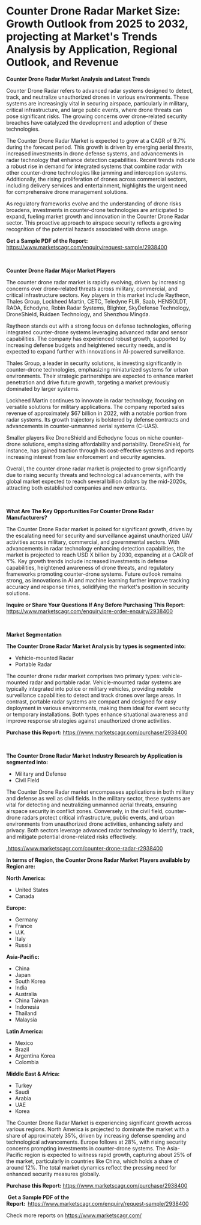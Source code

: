 <p><h1>Counter Drone Radar Market Size: Growth Outlook from 2025 to 2032, projecting at Market's Trends Analysis by Application, Regional Outlook, and Revenue</h1></p><p><strong>Counter Drone Radar Market Analysis and Latest Trends</strong></p>
<p><p>Counter Drone Radar refers to advanced radar systems designed to detect, track, and neutralize unauthorized drones in various environments. These systems are increasingly vital in securing airspace, particularly in military, critical infrastructure, and large public events, where drone threats can pose significant risks. The growing concerns over drone-related security breaches have catalyzed the development and adoption of these technologies.</p><p>The Counter Drone Radar Market is expected to grow at a CAGR of 9.7% during the forecast period. This growth is driven by emerging aerial threats, increased investments in drone defense systems, and advancements in radar technology that enhance detection capabilities. Recent trends indicate a robust rise in demand for integrated systems that combine radar with other counter-drone technologies like jamming and interception systems. Additionally, the rising proliferation of drones across commercial sectors, including delivery services and entertainment, highlights the urgent need for comprehensive drone management solutions.</p><p>As regulatory frameworks evolve and the understanding of drone risks broadens, investments in counter-drone technologies are anticipated to expand, fueling market growth and innovation in the Counter Drone Radar sector. This proactive approach to airspace security reflects a growing recognition of the potential hazards associated with drone usage.</p></p>
<p><strong>Get a Sample PDF of the Report:&nbsp;</strong> <a href="https://www.marketscagr.com/enquiry/request-sample/2938400?utm_campaign=3460&utm_medium=2&utm_source=Github&utm_content=ia&utm_term=15032025&utm_id=counter-drone-radar">https://www.marketscagr.com/enquiry/request-sample/2938400</a></p>
<p>&nbsp;</p>
<p><strong>Counter Drone Radar Major Market Players</strong></p>
<p><p>The counter drone radar market is rapidly evolving, driven by increasing concerns over drone-related threats across military, commercial, and critical infrastructure sectors. Key players in this market include Raytheon, Thales Group, Lockheed Martin, CETC, Teledyne FLIR, Saab, HENSOLDT, RADA, Echodyne, Robin Radar Systems, Blighter, SkyDefense Technology, DroneShield, Ruidaen Technology, and Shenzhou Mingda.</p><p>Raytheon stands out with a strong focus on defense technologies, offering integrated counter-drone systems leveraging advanced radar and sensor capabilities. The company has experienced robust growth, supported by increasing defense budgets and heightened security needs, and is expected to expand further with innovations in AI-powered surveillance.</p><p>Thales Group, a leader in security solutions, is investing significantly in counter-drone technologies, emphasizing miniaturized systems for urban environments. Their strategic partnerships are expected to enhance market penetration and drive future growth, targeting a market previously dominated by larger systems.</p><p>Lockheed Martin continues to innovate in radar technology, focusing on versatile solutions for military applications. The company reported sales revenue of approximately $67 billion in 2022, with a notable portion from radar systems. Its growth trajectory is bolstered by defense contracts and advancements in counter-unmanned aerial systems (C-UAS).</p><p>Smaller players like DroneShield and Echodyne focus on niche counter-drone solutions, emphasizing affordability and portability. DroneShield, for instance, has gained traction through its cost-effective systems and reports increasing interest from law enforcement and security agencies.</p><p>Overall, the counter drone radar market is projected to grow significantly due to rising security threats and technological advancements, with the global market expected to reach several billion dollars by the mid-2020s, attracting both established companies and new entrants.</p></p>
<p>&nbsp;</p>
<p><strong>What Are The Key Opportunities For Counter Drone Radar Manufacturers?</strong></p>
<p><p>The Counter Drone Radar market is poised for significant growth, driven by the escalating need for security and surveillance against unauthorized UAV activities across military, commercial, and governmental sectors. With advancements in radar technology enhancing detection capabilities, the market is projected to reach USD X billion by 2030, expanding at a CAGR of Y%. Key growth trends include increased investments in defense capabilities, heightened awareness of drone threats, and regulatory frameworks promoting counter-drone systems. Future outlook remains strong, as innovations in AI and machine learning further improve tracking accuracy and response times, solidifying the market's position in security solutions.</p></p>
<p><strong>Inquire or Share Your Questions If Any Before Purchasing This Report:</strong> <a href="https://www.marketscagr.com/enquiry/pre-order-enquiry/2938400?utm_campaign=3460&utm_medium=2&utm_source=Github&utm_content=ia&utm_term=15032025&utm_id=counter-drone-radar">https://www.marketscagr.com/enquiry/pre-order-enquiry/2938400</a></p>
<p>&nbsp;</p>
<p><strong>Market Segmentation</strong></p>
<p><strong>The Counter Drone Radar Market Analysis by types is segmented into:</strong></p>
<p><ul><li>Vehicle-mounted Radar</li><li>Portable Radar</li></ul></p>
<p><p>The counter drone radar market comprises two primary types: vehicle-mounted radar and portable radar. Vehicle-mounted radar systems are typically integrated into police or military vehicles, providing mobile surveillance capabilities to detect and track drones over large areas. In contrast, portable radar systems are compact and designed for easy deployment in various environments, making them ideal for event security or temporary installations. Both types enhance situational awareness and improve response strategies against unauthorized drone activities.</p></p>
<p><strong>Purchase this Report:&nbsp;</strong><a href="https://www.marketscagr.com/purchase/2938400?utm_campaign=3460&utm_medium=2&utm_source=Github&utm_content=ia&utm_term=15032025&utm_id=counter-drone-radar">https://www.marketscagr.com/purchase/2938400</a></p>
<p>&nbsp;</p>
<p><strong>The Counter Drone Radar Market Industry Research by Application is segmented into:</strong></p>
<p><ul><li>Military and Defense</li><li>Civil Field</li></ul></p>
<p><p>The Counter Drone Radar market encompasses applications in both military and defense as well as civil fields. In the military sector, these systems are vital for detecting and neutralizing unmanned aerial threats, ensuring airspace security in conflict zones. Conversely, in the civil field, counter-drone radars protect critical infrastructure, public events, and urban environments from unauthorized drone activities, enhancing safety and privacy. Both sectors leverage advanced radar technology to identify, track, and mitigate potential drone-related risks effectively.</p></p>
<p><a href="https://www.marketscagr.com/counter-drone-radar-r2938400?utm_campaign=3460&utm_medium=2&utm_source=Github&utm_content=ia&utm_term=15032025&utm_id=counter-drone-radar">&nbsp;https://www.marketscagr.com/counter-drone-radar-r2938400</a></p>
<p><strong>In terms of Region, the Counter Drone Radar Market Players available by Region are:</strong></p>
<p>
    <p> <strong> North America: </strong>
        <ul>
            <li>United States</li>
            <li>Canada</li>
        </ul>
        </p> 
    <p> <strong> Europe: </strong>
        <ul>
            <li>Germany</li>
            <li>France</li>
            <li>U.K.</li>
            <li>Italy</li>
            <li>Russia</li>
        </ul>
        </p> 
    <p> <strong> Asia-Pacific: </strong>
        <ul>
            <li>China</li>
            <li>Japan</li>
            <li>South Korea</li>
            <li>India</li>
            <li>Australia</li>
            <li>China Taiwan</li>
            <li>Indonesia</li>
            <li>Thailand</li>
            <li>Malaysia</li>
        </ul>
        </p> 
    <p> <strong> Latin America: </strong>
        <ul>
            <li>Mexico</li>
            <li>Brazil</li>
            <li>Argentina Korea</li>
            <li>Colombia</li>
        </ul>
        </p> 
    <p> <strong> Middle East & Africa: </strong>
        <ul>
            <li>Turkey</li>
            <li>Saudi</li>
            <li>Arabia</li>
            <li>UAE</li>
            <li>Korea</li>
        </ul>
    </p>
    </p>
<p><p>The Counter Drone Radar Market is experiencing significant growth across various regions. North America is projected to dominate the market with a share of approximately 35%, driven by increasing defense spending and technological advancements. Europe follows at 28%, with rising security concerns prompting investments in counter-drone systems. The Asia-Pacific region is expected to witness rapid growth, capturing about 25% of the market, particularly in countries like China, which holds a share of around 12%. The total market dynamics reflect the pressing need for enhanced security measures globally.</p></p>
<p><strong>Purchase this Report: </strong><a href="https://www.marketscagr.com/purchase/2938400?utm_campaign=3460&utm_medium=2&utm_source=Github&utm_content=ia&utm_term=15032025&utm_id=counter-drone-radar">https://www.marketscagr.com/purchase/2938400</a></p>
<p>&nbsp;<strong>Get a Sample PDF of the Report:&nbsp;&nbsp;</strong><a href="https://www.marketscagr.com/enquiry/request-sample/2938400?utm_campaign=3460&utm_medium=2&utm_source=Github&utm_content=ia&utm_term=15032025&utm_id=counter-drone-radar">https://www.marketscagr.com/enquiry/request-sample/2938400</a></p>
<p><strong></strong></p>
<p>Check more reports on <a href="https://www.marketscagr.com/?utm_campaign=3460&utm_medium=2&utm_source=Github&utm_content=ia&utm_term=15032025&utm_id=counter-drone-radar">https://www.marketscagr.com/</a></p>